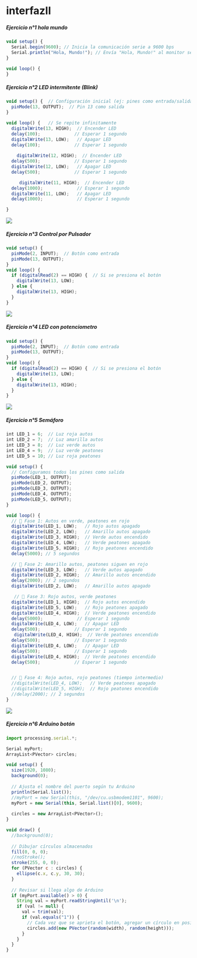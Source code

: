 # interfazII

##### Ejercicio n°1 hola mundo
```js
void setup() {
  Serial.begin(9600); // Inicia la comunicación serie a 9600 bps
  Serial.println("Hola, Mundo!"); // Envía "Hola, Mundo!" al monitor serial
}

void loop() {
}
```
##### Ejercicio n°2 LED intermitente (Blink)
```js
void setup() {  // Configuración inicial (ej: pines como entrada/salida)
  pinMode(13, OUTPUT);  // Pin 13 como salida
}

void loop() {   // Se repite infinitamente
  digitalWrite(13, HIGH);  // Encender LED
  delay(100);             // Esperar 1 segundo
  digitalWrite(13, LOW);   // Apagar LED
  delay(100);             // Esperar 1 segundo
  
    digitalWrite(12, HIGH);  // Encender LED
  delay(500);             // Esperar 1 segundo
  digitalWrite(12, LOW);   // Apagar LED
  delay(500);             // Esperar 1 segundo

     digitalWrite(11, HIGH);  // Encender LED
  delay(1000);             // Esperar 1 segundo
  digitalWrite(11, LOW);   // Apagar LED
  delay(1000);             // Esperar 1 segundo

}
```
<img src="https://raw.githubusercontent.com/rarandamartinez-del/interfazII/refs/heads/main/img/led%20parpadeante.png"/>

##### Ejercicio n°3 Control por Pulsador
```js
void setup() {
  pinMode(2, INPUT);  // Botón como entrada
  pinMode(13, OUTPUT);
}
void loop() {
  if (digitalRead(2) == HIGH) {  // Si se presiona el botón
    digitalWrite(13, LOW);
  } else {
    digitalWrite(13, HIGH);
  }
}
```
<img src="https://raw.githubusercontent.com/rarandamartinez-del/interfazII/refs/heads/main/img/led%20pulsador.png"/>

##### Ejercicio n°4 LED con potenciometro
```js
void setup() {
  pinMode(2, INPUT);  // Botón como entrada
  pinMode(13, OUTPUT);
}
void loop() {
  if (digitalRead(2) == HIGH) {  // Si se presiona el botón
    digitalWrite(13, LOW);
  } else {
    digitalWrite(13, HIGH);
  }
}
```
<img src="https://raw.githubusercontent.com/rarandamartinez-del/interfazII/refs/heads/main/img/led%20potenciometro.png"/>

##### Ejercicio n°5 Semáforo
```js
int LED_1 = 6;  // Luz roja autos
int LED_2 = 7;  // Luz amarilla autos
int LED_3 = 8;  // Luz verde autos
int LED_4 = 9;  // Luz verde peatones
int LED_5 = 10; // Luz roja peatones

void setup() {
  // Configuramos todos los pines como salida
  pinMode(LED_1, OUTPUT);
  pinMode(LED_2, OUTPUT);
  pinMode(LED_3, OUTPUT);
  pinMode(LED_4, OUTPUT);
  pinMode(LED_5, OUTPUT);
}

void loop() {
  // 🚦 Fase 1: Autos en verde, peatones en rojo
  digitalWrite(LED_1, LOW);   // Rojo autos apagado
  digitalWrite(LED_2, LOW);   // Amarillo autos apagado
  digitalWrite(LED_3, HIGH);  // Verde autos encendido
  digitalWrite(LED_4, LOW);   // Verde peatones apagado
  digitalWrite(LED_5, HIGH);  // Rojo peatones encendido
  delay(5000); // 5 segundos

  // 🚦 Fase 2: Amarillo autos, peatones siguen en rojo
  digitalWrite(LED_3, LOW);   // Verde autos apagado
  digitalWrite(LED_2, HIGH);  // Amarillo autos encendido
  delay(2000); // 2 segundos
  digitalWrite(LED_2, LOW);   // Amarillo autos apagado

   // 🚦 Fase 3: Rojo autos, verde peatones
  digitalWrite(LED_1, HIGH);  // Rojo autos encendido
  digitalWrite(LED_5, LOW);   // Rojo peatones apagado
  digitalWrite(LED_4, HIGH);  // Verde peatones encendido
  delay(5000);             // Esperar 1 segundo
  digitalWrite(LED_4, LOW);   // Apagar LED
  delay(500);             // Esperar 1 segundo
   digitalWrite(LED_4, HIGH);  // Verde peatones encendido
  delay(500);             // Esperar 1 segundo
  digitalWrite(LED_4, LOW);   // Apagar LED
  delay(500);             // Esperar 1 segundo
  digitalWrite(LED_4, HIGH);  // Verde peatones encendido
  delay(500);             // Esperar 1 segundo


  // 🚦 Fase 4: Rojo autos, rojo peatones (tiempo intermedio)
  //digitalWrite(LED_4, LOW);   // Verde peatones apagado
  //digitalWrite(LED_5, HIGH);  // Rojo peatones encendido
  //delay(2000); // 2 segundos
}
```
<img src="https://raw.githubusercontent.com/rarandamartinez-del/interfazII/refs/heads/main/img/Semaforo.png"/>

##### Ejercicio n°6 Arduino botón 
```js
import processing.serial.*;

Serial myPort;
ArrayList<PVector> circles; 

void setup() {
  size(1920, 1080);
  background(0);
  
  // Ajusta el nombre del puerto según tu Arduino
  println(Serial.list());
  //myPort = new Serial(this, "/dev/cu.usbmodem1101", 9600);
  myPort = new Serial(this, Serial.list()[0], 9600);
  
  circles = new ArrayList<PVector>();
}

void draw() {
  //background(0);
  
  // Dibujar círculos almacenados
  fill(0, 0, 0);
  //noStroke();
  stroke(255, 0, 0);
  for (PVector c : circles) {
    ellipse(c.x, c.y, 30, 30);
  }
  
  // Revisar si llega algo de Arduino
  if (myPort.available() > 0) {
    String val = myPort.readStringUntil('\n');
    if (val != null) {
      val = trim(val);
      if (val.equals("1")) {
        // Cada vez que se aprieta el botón, agregar un círculo en posición aleatoria
        circles.add(new PVector(random(width), random(height)));
      }
    }
  }
}
